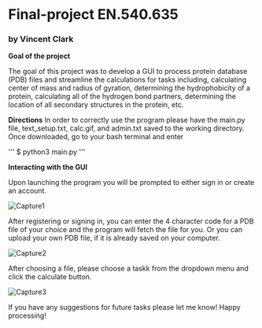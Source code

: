# Final-project EN.540.635
### by Vincent Clark

**Goal of the project**

The goal of this project was to develop a GUI to process protein database (PDB) files
and streamline the calculations for tasks including, calculating center of mass and radius of gyration,
determining the hydrophobicity of a protein, calculating all of the hydrogen bond partners, determining
the location of all secondary structures in the protein, etc.

**Directions**
In order to correctly use the program please have the main.py file, text_setup.txt, calc.gif, and admin.txt saved to 
the working directory. Once downloaded, go to your bash terminal and enter 

'''
$ python3 main.py
'''

**Interacting with the GUI**

Upon launching the program you will be prompted to either sign in or create an account. 

![Capture1](https://user-images.githubusercontent.com/80633789/115448860-30e91b80-a1e8-11eb-9e73-9a699cc90c53.PNG)

After registering or signing in, you can enter the 4 character code for a PDB file of your choice and the program will fetch the file 
for you. Or you can upload your own PDB file, if it is already saved on your computer.

![Capture2](https://user-images.githubusercontent.com/80633789/115449028-570ebb80-a1e8-11eb-964c-6563b360d06d.PNG)

After choosing a file, please choose a taskk from the dropdown menu and click the calculate button.

![Capture3](https://user-images.githubusercontent.com/80633789/115449859-385cf480-a1e9-11eb-9b25-651b4a76bb71.png)

If you have any suggestions for future tasks please let me know! Happy processing!
